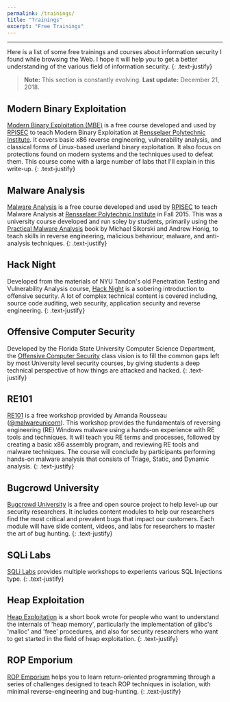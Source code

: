 ```yaml
---
permalink: /trainings/
title: "Trainings"
excerpt: "Free Trainings"
---
```


---
Here is a list of some free trainings and courses about information security I found while browsing the Web. I hope it will help you to get a better understanding of the various field of information security.
{: .text-justify}

>**Note:** This section is constantly evolving. **Last update:** December 21, 2018.

## Modern Binary Exploitation 

[Modern Binary Exploitation (MBE)](https://github.com/RPISEC/MBE) is a free course developed and used by [RPISEC](http://rpis.ec) to teach Modern Binary Exploitation at [Rensselaer Polytechnic Institute](http://rpi.edu). It covers basic x86 reverse engineering, vulnerability analysis, and classical forms of Linux-based userland binary exploitation. It also focus on protections found on modern systems and the techniques used to defeat them. This course come with a large number of labs that I'll explain in this write-up.
{: .text-justify}

## Malware Analysis

[Malware Analysis](https://github.com/RPISEC/Malware) is a free course developed and used by [RPISEC](http://rpis.ec) to teach Malware Analysis at [Rensselaer Polytechnic Institute](http://rpi.edu) in Fall 2015. This was a university course developed and run soley by students, primarily using the [Practical Malware Analysis](https://nostarch.com/malware) book by Michael Sikorski and Andrew Honig, to teach skills in reverse engineering, malicious behaviour, malware, and anti-analysis techniques.
{: .text-justify}

## Hack Night

Developed from the materials of NYU Tandon's old Penetration Testing and Vulnerability Analysis course, [Hack Night](https://github.com/osirislab/Hack-Night) is a sobering introduction to offensive security. A lot of complex technical content is covered including, source code auditing, web security, application security and reverse engineering.
{: .text-justify}

## Offensive Computer Security

Developed by the Florida State University Computer Science Department, the [Offensive Computer Security](http://www.cs.fsu.edu/~redwood/OffensiveComputerSecurity/) class vision is to fill the common gaps left by most University level security courses, by giving students a deep technical perspective of how things are attacked and hacked.
{: .text-justify}

## RE101

[RE101](https://sites.google.com/secured.org/malwareunicorn/reverse-engineering/re101) is a free workshop provided by Amanda Rousseau ([@malwareunicorn](https://twitter.com/malwareunicorn)). This workshop provides the fundamentals of reversing engineering (RE) Windows malware using a hands-on experience with RE tools and techniques. It will teach you RE terms and processes, followed by creating a basic x86 assembly program, and reviewing RE tools and malware techniques. The course will conclude by participants performing hands-on malware analysis that consists of Triage, Static, and Dynamic analysis.
{: .text-justify}

## Bugcrowd University

[Bugcrowd University](https://github.com/bugcrowd/bugcrowd_university.git) is a free and open source project to help level-up our security researchers. It includes content modules to help our researchers find the most critical and prevalent bugs that impact our customers. Each module will have slide content, videos, and labs for researchers to master the art of bug hunting.
{: .text-justify}

## SQLi Labs

[SQLi Labs](https://github.com/Audi-1/sqli-labs) provides multiple workshops to experients various SQL Injections type.
{: .text-justify}

## Heap Exploitation

[Heap Exploitation](https://github.com/DhavalKapil/heap-exploitation) is a short book wrote for people who want to understand the internals of 'heap memory', particularly the implementation of glibc's 'malloc' and 'free' procedures, and also for security researchers who want to get started in the field of heap exploitation.
{: .text-justify}

## ROP Emporium

[ROP Emporium](https://ropemporium.com/) helps you to learn return-oriented programming through a series of challenges designed to teach ROP techniques in isolation, with minimal reverse-engineering and bug-hunting.
{: .text-justify}

